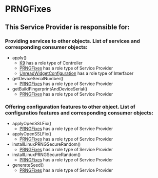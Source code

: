 # PRNGFixes
## This Service Provider is responsible for:
### Providing services to other objects. List of services and corresponding consumer objects: 
* apply()
	* [K9](../Controllers/K9.md) has a role type of Controller
	* [PRNGFixes](../ServiceProviders/PRNGFixes.md) has a role type of Service Provider
	* [UnreadWidgetConfiguration](../Interfacers/UnreadWidgetConfiguration.md) has a role type of Interfacer
* getDeviceSerialNumber()
	* [PRNGFixes](../ServiceProviders/PRNGFixes.md) has a role type of Service Provider
* getBuildFingerprintAndDeviceSerial()
	* [PRNGFixes](../ServiceProviders/PRNGFixes.md) has a role type of Service Provider
### Offering configuration features to other object. List of configuratios features and corresponding consumer objects: 
* applyOpenSSLFix()
	* [PRNGFixes](../ServiceProviders/PRNGFixes.md) has a role type of Service Provider
* applyOpenSSLFix()
	* [PRNGFixes](../ServiceProviders/PRNGFixes.md) has a role type of Service Provider
* installLinuxPRNGSecureRandom()
	* [PRNGFixes](../ServiceProviders/PRNGFixes.md) has a role type of Service Provider
* installLinuxPRNGSecureRandom()
	* [PRNGFixes](../ServiceProviders/PRNGFixes.md) has a role type of Service Provider
* generateSeed()
	* [PRNGFixes](../ServiceProviders/PRNGFixes.md) has a role type of Service Provider
